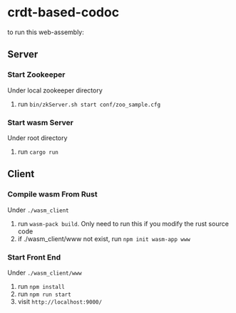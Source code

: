 # crdt-based-codoc

to run this web-assembly:

## Server
### Start Zookeeper
Under local zookeeper directory
1. run ```bin/zkServer.sh start conf/zoo_sample.cfg```

### Start wasm Server
Under root directory
1. run ```cargo run```

## Client
### Compile wasm From Rust
Under `./wasm_client`
1. run ```wasm-pack build```. Only need to run this if you modify the rust source code
2. if ./wasm_client/www not exist, run  ```npm init wasm-app www``` 

### Start Front End
Under `./wasm_client/www`
1. run ```npm install```
2. run ```npm run start```
3. visit `http://localhost:9000/`
